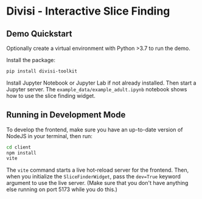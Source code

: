 # Divisi - Interactive Slice Finding

## Demo Quickstart

Optionally create a virtual environment with Python >3.7 to run the demo.

Install the package:

```bash
pip install divisi-toolkit
```

Install Jupyter Notebook or Jupyter Lab if not already installed. Then start a
Jupyter server. The `example_data/example_adult.ipynb` notebook shows how to use
the slice finding widget.

## Running in Development Mode

To develop the frontend, make sure you have an up-to-date version of NodeJS in
your terminal, then run:

```bash
cd client
npm install
vite
```

The `vite` command starts a live hot-reload server for the frontend. Then, when
you initialize the `SliceFinderWidget`, pass the `dev=True` keyword argument to
use the live server. (Make sure that you don't have anything else running on
port 5173 while you do this.)